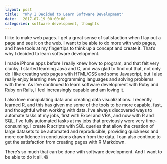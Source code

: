 ```yaml
---
layout: post
title:  "Why I Decided to Learn Software Development"
date:   2017-07-19 00:00:00
categories: software development, thoughts
---
```

I like to make web pages. I get a great sense of satisfaction when I lay out a page and see it on the web. I want to be able to do more with web pages, and have tools at my fingertips to think up a concept and create it. That’s why I decided to learn software development. 

I made iPhone apps before I really knew how to program, and that felt very clunky. I started learning Java and C, and was glad to find out that, not only do I like creating web pages with HTML/CSS and some Javascript, but I also really enjoy learning new programming languages and solving problems with them. As I've continued to learn software development with Ruby and Ruby on Rails, I feel increasingly capable and am loving it.

I also love manipulating data and creating data visualizations. I recently learned R, and this has given me some of the tools to be more capable, fast, and thoughtful when working with data. I’ve always discovered ways to automate tasks at my jobs, first with Excel and VBA, and now with R and SQL. I’ve fully automated tasks at my jobs that previously were very time-consuming. I create R scripts with SQL queries that allow the creation of large datasets to be automated and reproducible, providing quickness and more confidence in conclusions drawn from the data. I can also continue to get the satisfaction from creating pages with R Markdown. 

There’s so much that can be done with software development. And I want to be able to do it all. :smile:








